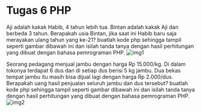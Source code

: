 # Tugas 6 PHP

Aji adalah kakak Habib, 4 tahun lebih tua. Bintan adalah kakak Aji dan berbeda 3 tahun. Berapakah usia Bintan, jika saat ini Habib baru saja merayakan ulang tahun yang ke-21?
buatlah kode php sehingga tampil seperti gambar dibawah ini dan isilah tanda tanya dengan hasil perhitungan yang dibuat dengan bahasa pemrograman PHP.
![img1](https://lh4.googleusercontent.com/jw8HQlJKbBDUQmglXhRc6A97CVCTr4i5zMZqQl8Wdr084-F_O2n-ZUN2Geuc8ab9Zv9PUSLDKenucYBEF8EGJzzrhxfHl4Qkv-qGWIfClr2rHHm8waA-gcZRAnaxhlHTN03lJ2_Q)

Seorang pedagang menjual jambu dengan harga Rp 15.000/kg. Di dalam tokonya terdapat 6 dus dan di setiap dus berisi 5 kg jambu. Dua bekas tempat jambu itu masih bisa dijual lagi dengan harga Rp 2.000/dus. Berapakah uang hasil penjualan seluruh jambu dan dus tersebut?
buatlah kode php sehingga tampil seperti gambar dibawah ini dan isilah tanda tanya dengan hasil perhitungan yang dibuat dengan bahasa pemrograman PHP.
![img2](https://lh3.googleusercontent.com/fTfRziLsMak8uEDFHh8ZtNtVnpKcLMWi4cwXC9CibgHelfU9msiFeR1sE4XTyJOf78jDB0uPN4CJ9qSQVYcKJDJ8dXcf94jQywG_Z8sGpxCh7WemBQAlxEGUJuycOudLMGdAz3B4)
